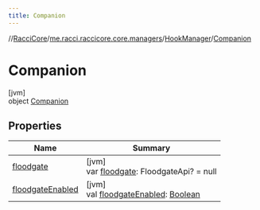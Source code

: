 ```yaml
---
title: Companion
---
```

//[RacciCore](../../../../index.html)/[me.racci.raccicore.core.managers](../../index.html)/[HookManager](../index.html)/[Companion](index.html)



# Companion



[jvm]\
object [Companion](index.html)



## Properties


| Name | Summary |
|---|---|
| [floodgate](floodgate.html) | [jvm]<br>var [floodgate](floodgate.html): FloodgateApi? = null |
| [floodgateEnabled](floodgate-enabled.html) | [jvm]<br>val [floodgateEnabled](floodgate-enabled.html): [Boolean](https://kotlinlang.org/api/latest/jvm/stdlib/kotlin/-boolean/index.html) |

